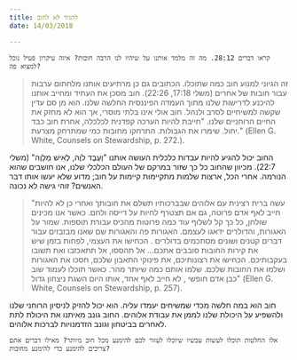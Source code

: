 ```yaml
---
title: להגיד לא לחוב
date: 14/03/2018

---
```


`קראו דברים 28:12. מה זה מלמד אותנו על שיהיו לנו הרבה חובות? איזה עיקרון פעיל נוכל למצוא פה?`

> <p></p>
> זה הגיוני למנוע חוב כמה שתוכלו. הכתובים גם כן מרתיעים אותנו מלחתום ערבות עבור חובות של אחרים (משלי 17:18, 22:26). חוב מסכן את העתיד ומחייב אותנו להיכנע לדרישות שלנו מתוך העמדה הפיננסית החלשה שלנו. הוא מן סם עדין שקשה למשיחיים לסרב ולנהל. חוב אולי אינו בלתי מוסרי, אך הוא לא מחזק את החיים הרוחניים שלנו. "חייבת להיות הערכה קפדנית לכלכלה, אחרת חוב כבד יחול. שימרו את הגבולות. התרחקו מחובות כמי שמתרחק מצרעת." (Ellen G. White, Counsels on Stewardship, p. 272.).

החוב יכול להגיע להיות עבדות כלכלית העושה אותנו "וְעֶבֶד לֹוֶה, לְאִיׁש מַלְוֶה" (משלי 22:7). מכיוון שהחוב כל כך שזור במרקם של העולם הכלכלי שלנו, אנו חושבים שהוא הנורמה. אחרי הכל, ארצות שלמות מתקיימות קיימות על חוב; מדוע שלא יעשו אותו דבר האנשים? זוהי גישה לא נכונה.

> <p></p>
> "עשה ברית רצינית עם אלוהים שבברכותיו תשלם את חובותך ואחרי כן לא להיות חייב לאף אדם פרוטה, גם אם תצטרף לחיות על דייסה ולחם. כאשר אנו מכינים שולחן, כל כך קל לשלוף עוד כמה פרוטות מהכיס עבורת תוספות. שמור על האגורות, והדולרים ידאגו לעצמם. האגורות פה והאגורות שם שאנו מבזבזים עבור דברים קטנים ושונים מסתכמים בדולרים . הכחישו את העצמי, לפחות בזמן שיש את קירות החובות סובבים אתכם... אל תהססו, אל תתאכזבו ואת תשובו בעקבותיכם. הכחישו את רצונותיכם,  את פינוקי התאבון שלכם, חסכו את האגורות ושלמו את החובות שלכם. שלמו אותם כמה שיותר מהר. כאשר תוכלו לעמוד שוב כבן אדם חופשי , לא חייב לאף אחד, אותו היום השגת ניצחון גדול" (Ellen G. White, Counsels on Stewardship, p. 257).

חוב הוא במה חלשה מכדי שמשיחים יעמדו עליה. הוא יכול להזיק לניסיון הרוחני שלנו ולהשפיע על היכולת שלנו לממן את עבודת אלוהים. החוב גונב מאיתנו את היכולת לתת לאחרים בביטחון וגונב הזדמנויות לברכות אלוהים.

`אלו החלטות תוכלו לעשות עכשיו שיוכלו לעזור לכם להימנע מכל חוב מיותר? מאילו דברים אתם צריכים להימנע כדי להימנע מחובות?`